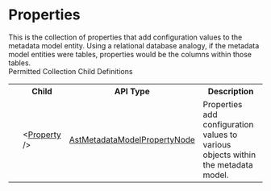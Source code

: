# Properties

<div class="LanguageSummary"><div class ="SummaryItem">This is the collection of properties that add configuration values to the metadata model entity.  Using a relational database analogy, if the metadata model entities were tables, properties would be the columns within those tables.</div></div><div class="SchemaBindingGroup"><div class="SchemaBindingGroupHeader">Permitted Collection Child Definitions</div><table id="SchemaBindingList" class="SchemaBindingList"><tbody><tr><th class="SchemaBindingIconColumnHeader">&nbsp;</th><th class="SchemaBindingNameColumnHeader">Child</th><th class="SchemaBindingTypeColumnHeader">API Type</th><th class="SchemaBindingSummaryColumnHeader">Description</th></tr><tr class="cd0"><td class="SchemaBindingIcon"><div class="NotRequired" /></td><td class="SchemaBindingName"><span class="punc">&lt;</span><a href=../api-reference/Varigence.Languages.Biml.Metadata.AstMetadataModelPropertyNode.html">Property</a><span class="punc"> /&gt;</span></td><td class="SchemaBindingType"><a href="Varigence.Languages.Biml.Metadata.AstMetadataModelPropertyNode.html">AstMetadataModelPropertyNode</a></td><td class="SchemaBindingSummary">Properties add configuration values to various objects within the metadata model.</td></tr></tbody></table></div>